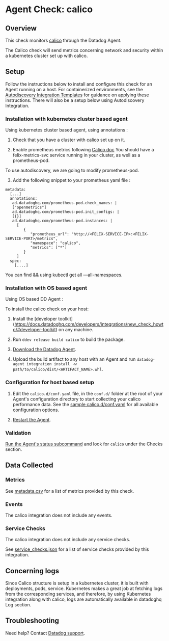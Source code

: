 # Agent Check: calico

## Overview

This check monitors [calico][1] through the Datadog Agent.

The Calico check will send metrics concerning network and security within a kubernetes cluster set up with calico.

## Setup

Follow the instructions below to install and configure this check for an Agent running on a host. For containerized environments, see the [Autodiscovery Integration Templates][2] for guidance on applying these instructions. There will also be a setup below using Autodiscovery Integration.

### Installation with kubernetes cluster based agent

Using kubernetes cluster based agent, using annotations :

1. Check that you have a cluster with calico set up on it.

2. Enable prometheus metrics following [Calico doc](https://docs.projectcalico.org/maintenance/monitor/monitor-component-metrics)
   You should have a felix-metrics-svc service running in your cluster, as well as a prometheus-pod.

To use autodiscovery, we are going to modify prometheus-pod.

3. Add the following snippet to your prometheus yaml file :

```
metadata:
  [...]
  annotations:
   ad.datadoghq.com/prometheus-pod.check_names: |
   ["openmetrics"]
   ad.datadoghq.com/prometheus-pod.init_configs: |
   [{}]
   ad.datadoghq.com/prometheus-pod.instances: |
     [
        {
           "prometheus_url": "http://<FELIX-SERVICE-IP>:<FELIX-SERVICE-PORT>/metrics",
           "namespace": "calico",
           "metrics": ["*"]
        }
     ]
  spec:
    [....]
```

You can find <FELIX-SERVICE-IP> && <FELIX-SERVICE-PORT> using kubectl get all —all-namespaces.

### Installation with OS based agent

Using OS based DD Agent :

To install the calico check on your host:

1. Install the [developer toolkit]
   (https://docs.datadoghq.com/developers/integrations/new_check_howto/#developer-toolkit)
   on any machine.

2. Run `ddev release build calico` to build the package.

3. [Download the Datadog Agent](https://app.datadoghq.com/account/settings#agent).

4. Upload the build artifact to any host with an Agent and
   run `datadog-agent integration install -w path/to/calico/dist/<ARTIFACT_NAME>.whl`.

### Configuration for host based setup

1. Edit the `calico.d/conf.yaml` file, in the `conf.d/` folder at the root of your Agent's configuration directory to start collecting your calico performance data. See the [sample calico.d/conf.yaml][3] for all available configuration options.

2. [Restart the Agent][4].

### Validation

[Run the Agent's status subcommand][5] and look for `calico` under the Checks section.

## Data Collected

### Metrics

See [metadata.csv][6] for a list of metrics provided by this check.

### Events

The calico integration does not include any events.

### Service Checks

The calico integration does not include any service checks.

See [service_checks.json][7] for a list of service checks provided by this integration.

## Concerning logs

Since Calico structure is setup in a kubernetes cluster, it is built with deployments, pods, service.
Kubernetes makes a great job at fetching logs from the corresponding services, and therefore, by using Kubernetes integration
along with calico, logs are automatically available in datadoghq Log section.

## Troubleshooting

Need help? Contact [Datadog support][8].

[1]: https://www.tigera.io/project-calico/
[2]: https://docs.datadoghq.com/agent/kubernetes/integrations/
[3]: https://github.com/DataDog/integrations-extras/blob/master/calico/datadog_checks/calico/data/conf.yaml.example
[4]: https://docs.datadoghq.com/agent/guide/agent-commands/#start-stop-and-restart-the-agent
[5]: https://docs.datadoghq.com/agent/guide/agent-commands/#agent-status-and-information
[6]: https://github.com/DataDog/integrations-extras/blob/master/calico/metadata.csv
[7]: https://github.com/DataDog/integrations-core/blob/master/calico/assets/service_checks.json
[8]: https://docs.datadoghq.com/help/
